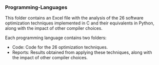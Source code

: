 ### Programming-Languages
This folder contains an Excel file with the analysis of the 26 software optimization techniques implemented in C and their equivalents in Python, along with the impact of other compiler choices.

Each programming language contains two folders:
   - Code: Code for the 26 optimization techniques.  
   - Reports: Results obtained from applying these techniques, along with the impact of other compiler choices.